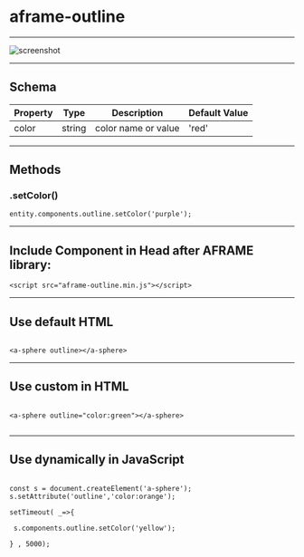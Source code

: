 # aframe-outline
____

![screenshot](https://cdn.glitch.com/4bcf2fe0-a91a-4620-8351-a4c042393de4%2Foutline.png?v=1577048918783)

____

## Schema

|Property|Type|Description|Default Value| 
|---|---|---|---|
|color|string|color name or value|'red'|


____

## Methods

### .setColor(<string>)
  
  ```
  entity.components.outline.setColor('purple');
  ```
  
  ____


## Include Component in Head after AFRAME library:

```
<script src="aframe-outline.min.js"></script>

```
___

## Use default HTML

```

<a-sphere outline></a-sphere>

```
___

## Use custom in HTML

```

<a-sphere outline="color:green"></a-sphere>


```

___

## Use dynamically in JavaScript

```

const s = document.createElement('a-sphere');
s.setAttribute('outline','color:orange');

setTimeout( _=>{

 s.components.outline.setColor('yellow');

} , 5000);

```


